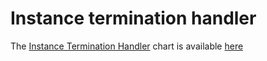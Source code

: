 # Instance termination handler

The [Instance Termination Handler](https://github.com/banzaicloud/instance-termination-handler) chart is available [here](https://github.com/banzaicloud/instance-termination-handler/tree/master/charts/instance-termination-handler)

